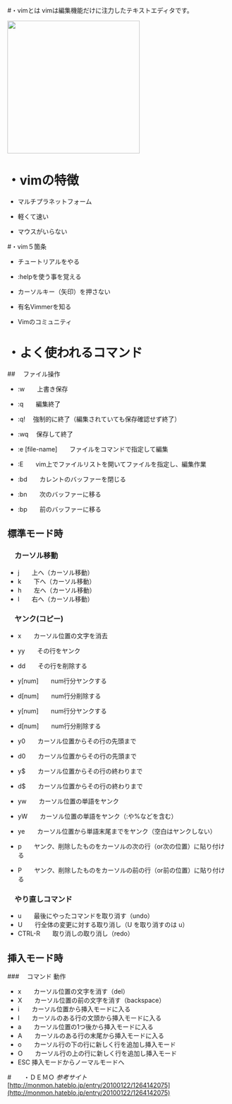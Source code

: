 #・vimとは
vimは編集機能だけに注力したテキストエディタです。

<img src="http://www.kaoriya.net/blog/2013/12/06/vimlogo-564x564.png" width="300">

# ・vimの特徴
- マルチプラネットフォーム
 
- 軽くて速い
 
- マウスがいらない
 
#・vim５箇条
- チュートリアルをやる
 
- :helpを使う事を覚える

- カーソルキー（矢印）を押さない
 
- 有名Vimmerを知る
 
- Vimのコミュニティ
 

# ・よく使われるコマンド
##　 ファイル操作
- :w　　上書き保存
- :q　　編集終了
- :q! 　強制的に終了（編集されていても保存確認せず終了）
- :wq 　保存して終了

- :e [file-name]　　ファイルをコマンドで指定して編集
- :E　　vim上でファイルリストを開いてファイルを指定し、編集作業
- :bd　　カレントのバッファーを閉じる
- :bn　　次のバッファーに移る
- :bp　　前のバッファーに移る
 
##    標準モード時
### 　カーソル移動  
- j　　上へ（カーソル移動）
- k　　下へ（カーソル移動）
- h　　左へ（カーソル移動）
- l　　右へ（カーソル移動）

### 　ヤンク(コピー)
- x　　カーソル位置の文字を消去
- yy　　その行をヤンク
- dd　　その行を削除する
- y[num]　　num行分ヤンクする
- d[num]　　num行分削除する
- y[num]　　num行分ヤンクする
- d[num]　　num行分削除する
- y0　　カーソル位置からその行の先頭まで
- d0　　カーソル位置からその行の先頭まで
- y$　　カーソル位置からその行の終わりまで
- d$　　カーソル位置からその行の終わりまで
- yw　　カーソル位置の単語をヤンク
- yW　　カーソル位置の単語をヤンク（:や%などを含む）
- ye　　カーソル位置から単語末尾までをヤンク（空白はヤンクしない）

- p　　ヤンク、削除したものをカーソルの次の行（or次の位置）に貼り付ける
- P　　ヤンク、削除したものをカーソルの前の行（or前の位置）に貼り付ける
 
### 　やり直しコマンド
- u　　最後にやったコマンドを取り消す（undo）
- U　　行全体の変更に対する取り消し（U を取り消すのは u）
- CTRL-R　　取り消しの取り消し（redo）

##    挿入モード時
###　 コマンド	動作
- x　　カーソル位置の文字を消す（del）
- X　　カーソル位置の前の文字を消す（backspace）
- i　　カーソル位置から挿入モードに入る
- I　　カーソルのある行の文頭から挿入モードに入る
- a　　カーソル位置の1つ後から挿入モードに入る
- A　　カーソルのある行の末尾から挿入モードに入る
- o　　カーソル行の下の行に新しく行を追加し挿入モード
- O　　カーソル行の上の行に新しく行を追加し挿入モード
- ESC	挿入モードからノーマルモードへ

#　　・ＤＥＭＯ
*参考サイト*<br>[http://monmon.hateblo.jp/entry/20100122/1264142075](http://monmon.hateblo.jp/entry/20100122/1264142075)
